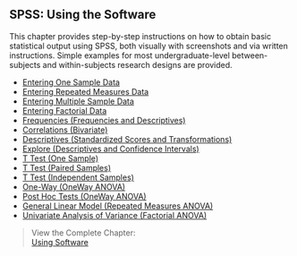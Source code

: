 ## SPSS: Using the Software

This chapter provides step-by-step instructions on how to obtain basic statistical output using SPSS, both visually with screenshots and via written instructions. Simple examples for most undergraduate-level between-subjects and within-subjects research designs are provided.

- [Entering One Sample Data](./onesampledata.md)
- [Entering Repeated Measures Data](./repeateddata.md)
- [Entering Multiple Sample Data](./multiplesampledata.md)
- [Entering Factorial Data](./factorialdata.md)
- [Frequencies (Frequencies and Descriptives)](./frequencies.md)
- [Correlations (Bivariate)](./correlations.md)
- [Descriptives (Standardized Scores and Transformations)](./standardized.md)
- [Explore (Descriptives and Confidence Intervals)](./intervals.md)
- [T Test (One Sample)](./onesample.md)
- [T Test (Paired Samples)](./paired.md)
- [T Test (Independent Samples)](./independent.md)
- [One-Way (OneWay ANOVA)](./oneway.md)
- [Post Hoc Tests (OneWay ANOVA)](./posthocs.md)
- [General Linear Model (Repeated Measures ANOVA)](./repeated.md)
- [Univariate Analysis of Variance (Factorial ANOVA)](./factorial.md)

> View the Complete Chapter:  
> [Using Software](./complete.md)